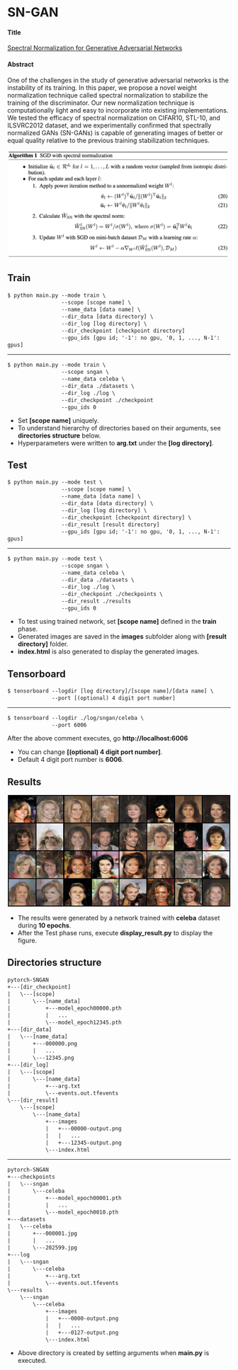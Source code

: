 # SN-GAN

#### Title
[Spectral Normalization for Generative Adversarial Networks](https://arxiv.org/abs/1802.05957)

#### Abstract
One of the challenges in the study of generative adversarial networks is the instability of its training. In this paper, we propose a novel weight normalization technique called spectral normalization to stabilize the training of the discriminator. Our new normalization technique is computationally light and easy to incorporate into existing implementations. We tested the efficacy of spectral normalization on CIFAR10, STL-10, and ILSVRC2012 dataset, and we experimentally confirmed that spectrally normalized GANs (SN-GANs) is capable of generating images of better or equal quality relative to the previous training stabilization techniques.
        
![alt text](./img/paper1.png "Novelty of SN-GAN")

## Train
    $ python main.py --mode train \
                     --scope [scope name] \
                     --name_data [data name] \
                     --dir_data [data directory] \
                     --dir_log [log directory] \
                     --dir_checkpoint [checkpoint directory]
                     --gpu_ids [gpu id; '-1': no gpu, '0, 1, ..., N-1': gpus]
---
    $ python main.py --mode train \
                     --scope sngan \
                     --name_data celeba \
                     --dir_data ./datasets \
                     --dir_log ./log \
                     --dir_checkpoint ./checkpoint
                     --gpu_ids 0

* Set **[scope name]** uniquely.
* To understand hierarchy of directories based on their arguments, see **directories structure** below. 
* Hyperparameters were written to **arg.txt** under the **[log directory]**.

## Test
    $ python main.py --mode test \
                     --scope [scope name] \
                     --name_data [data name] \
                     --dir_data [data directory] \
                     --dir_log [log directory] \
                     --dir_checkpoint [checkpoint directory] \
                     --dir_result [result directory]
                     --gpu_ids [gpu id; '-1': no gpu, '0, 1, ..., N-1': gpus]
---
    $ python main.py --mode test \
                     --scope sngan \
                     --name_data celeba \
                     --dir_data ./datasets \
                     --dir_log ./log \
                     --dir_checkpoint ./checkpoints \
                     --dir_result ./results
                     --gpu_ids 0

* To test using trained network, set **[scope name]** defined in the **train** phase.
* Generated images are saved in the **images** subfolder along with **[result directory]** folder.
* **index.html** is also generated to display the generated images.  


## Tensorboard
    $ tensorboard --logdir [log directory]/[scope name]/[data name] \
                  --port [(optional) 4 digit port number]
---
    $ tensorboard --logdir ./log/sngan/celeba \
                  --port 6006
                  
After the above comment executes, go **http://localhost:6006**

* You can change **[(optional) 4 digit port number]**.
* Default 4 digit port number is **6006**.


## Results
![alt text](./img/generated_images.png "Generated Images by SN-GAN")
* The results were generated by a network trained with **celeba** dataset during **10 epochs**.
* After the Test phase runs, execute **display_result.py** to display the figure.


## Directories structure
    pytorch-SNGAN
    +---[dir_checkpoint]
    |   \---[scope]
    |       \---[name_data]
    |           +---model_epoch00000.pth
    |           |   ...
    |           \---model_epoch12345.pth
    +---[dir_data]
    |   \---[name_data]
    |       +---000000.png
    |       |   ...
    |       \---12345.png
    +---[dir_log]
    |   \---[scope]
    |       \---[name_data]
    |           +---arg.txt
    |           \---events.out.tfevents
    \---[dir_result]
        \---[scope]
            \---[name_data]
                +---images
                |   +---00000-output.png
                |   |   ...
                |   +---12345-output.png
                \---index.html

---

    pytorch-SNGAN
    +---checkpoints
    |   \---sngan
    |       \---celeba
    |           +---model_epoch00001.pth
    |           |   ...
    |           \---model_epoch0010.pth
    +---datasets
    |   \---celeba
    |       +---000001.jpg
    |       |   ...
    |       \---202599.jpg
    +---log
    |   \---sngan
    |       \---celeba
    |           +---arg.txt
    |           \---events.out.tfevents
    \---results
        \---sngan
            \---celeba
                +---images
                |   +---0000-output.png
                |   |   ...
                |   +---0127-output.png
                \---index.html
 
* Above directory is created by setting arguments when **main.py** is executed.               
        